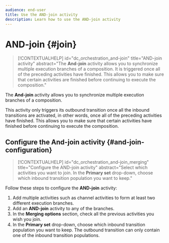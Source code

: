 ```yaml
---
audience: end-user
title: Use the AND-join activity
description: Learn how to use the AND-join activity
---
```

# AND-join {#join}

>[!CONTEXTUALHELP]
>id="dc_orchestration_and-join"
>title="AND-join activity"
>abstract="The **And-join** activity allows you to synchronize multiple execution branches of a composition. It is triggered once all of the preceding activities have finished. This allows you to make sure that certain activities are finished before continuing to execute the composition."

The **And-join** activity allows you to synchronize multiple execution branches of a composition.

This activity only triggers its outbound transition once all the inbound transitions are activated, in other words, once all of the preceding activities have finished. This allows you to make sure that certain activities have finished before continuing to execute the composition.

## Configure the And-join activity {#and-join-configuration}

>[!CONTEXTUALHELP]
>id="dc_orchestration_and-join_merging"
>title="Configure the AND-join activity"
>abstract="Select which activities you want to join. In the **Primary set** drop-down, choose which inbound transition population you want to keep."

Follow these steps to configure the **AND-join** activity:

1. Add multiple activities such as channel activities to form at least two different execution branches.
1. Add an **AND-join** activity to any of the branches.
1. In the **Merging options** section, check all the previous activities you wish you join. 
1. In the **Primary set** drop-down, choose which inbound transition population you want to keep. The outbound transition can only contain one of the inbound transition populations.

